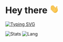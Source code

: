 # Hey there <img src="https://raw.githubusercontent.com/ABSphreak/ABSphreak/master/gifs/Hi.gif" width="30px"> 
[![Typing SVG](https://readme-typing-svg.demolab.com?font=JetBrains+Mono&size=40&duration=4000&pause=300&vCenter=true&color=F76464&repeat=true&width=640&height=70&lines=Six+years+of+experience;Focus+on+new+technologies;Being+good+at+what+I+do)](https://git.io/typing-svg)

![Stats](https://github-readme-stats.vercel.app/api?username=kaicpro&show_icons=true&theme=omni&layout=compact)
![Lang](https://github-readme-stats.vercel.app/api/top-langs/?username=kaicpro&hide=html,css,lua&theme=omni&layout=compact)
